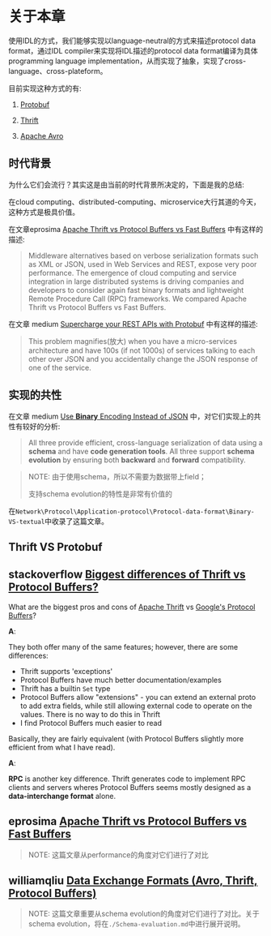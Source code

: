 # 关于本章

使用IDL的方式，我们能够实现以language-neutral的方式来描述protocol data format，通过IDL compiler来实现将IDL描述的protocol data format编译为具体programming language implementation，从而实现了抽象，实现了cross-language、cross-plateform。

目前实现这种方式的有:

1) [Protobuf](https://github.com/protocolbuffers/protobuf)

2) [Thrift](https://thrift.apache.org/)

3) [Apache Avro](http://avro.apache.org/)

## 时代背景

为什么它们会流行？其实这是由当前的时代背景所决定的，下面是我的总结: 

在cloud computing、distributed-computing、microservice大行其道的今天，这种方式是极具价值。

在文章eprosima [Apache Thrift vs Protocol Buffers vs Fast Buffers](https://www.eprosima.com/index.php/resources-all/performance/apache-thrift-vs-protocol-buffers-vs-fast-buffers) 中有这样的描述: 

> Middleware alternatives based on verbose serialization formats such as XML or JSON, used in Web Services and REST, expose very poor performance. The emergence of cloud computing and service integration in large distributed systems is driving companies and developers to consider again fast binary formats and lightweight Remote Procedure Call (RPC) frameworks. We compared Apache Thrift vs Protocol Buffers vs Fast Buffers.

在文章 medium [Supercharge your REST APIs with Protobuf](https://medium.com/swlh/supercharge-your-rest-apis-with-protobuf-b38d3d7a28d3) 中有这样的描述:

> This problem magnifies(放大) when you have a micro-services architecture and have 100s (if not 1000s) of services talking to each other over JSON and you accidentally change the JSON response of one of the service.

## 实现的共性

在文章 medium [Use **Binary** Encoding Instead of JSON](https://medium.com/better-programming/use-binary-encoding-instead-of-json-dec745ec09b6) 中，对它们实现上的共性有较好的分析:

> All three provide efficient, cross-language serialization of data using a **schema** and have **code generation tools**. All three support **schema evolution** by ensuring both **backward** and **forward** compatibility.

> NOTE: 由于使用schema，所以不需要为数据带上field；
>
> 支持schema evolution的特性是非常有价值的

在`Network\Protocol\Application-protocol\Protocol-data-format\Binary-VS-textual`中收录了这篇文章。

## Thrift VS Protobuf

## stackoverflow [Biggest differences of Thrift vs Protocol Buffers?](https://stackoverflow.com/questions/69316/biggest-differences-of-thrift-vs-protocol-buffers)

What are the biggest pros and cons of [Apache Thrift](http://incubator.apache.org/thrift/) vs [Google's Protocol Buffers](http://code.google.com/apis/protocolbuffers/)?

**A**:

They both offer many of the same features; however, there are some differences:

- Thrift supports 'exceptions'
- Protocol Buffers have much better documentation/examples
- Thrift has a builtin `Set` type
- Protocol Buffers allow "extensions" - you can extend an external proto to add extra fields, while still allowing external code to operate on the values. There is no way to do this in Thrift
- I find Protocol Buffers much easier to read

Basically, they are fairly equivalent (with Protocol Buffers slightly more efficient from what I have read).

**A**: 

**RPC** is another key difference. Thrift generates code to implement RPC clients and servers wheres Protocol Buffers seems mostly designed as a **data-interchange format** alone.



## eprosima [Apache Thrift vs Protocol Buffers vs Fast Buffers](https://www.eprosima.com/index.php/resources-all/performance/apache-thrift-vs-protocol-buffers-vs-fast-buffers)

> NOTE: 这篇文章从performance的角度对它们进行了对比

## williamqliu [Data Exchange Formats (Avro, Thrift, Protocol Buffers)](https://williamqliu.github.io/2020/01/02/data-exchange-avro-thrift-protocolbuffers.html)

> NOTE: 这篇文章重要从schema evolution的角度对它们进行了对比。关于schema evolution，将在`./Schema-evaluation.md`中进行展开说明。

